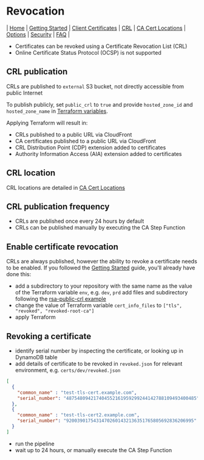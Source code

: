# Revocation
| [Home](index.md) | [Getting Started](getting-started.md) | [Client Certificates](client-certificates.md) | [CRL](revocation.md) | [CA Cert Locations](locations.md) | [Options](options.md) | [Security](security.md) | [FAQ](faq.md) |  

* Certificates can be revoked using a Certificate Revocation List (CRL)
* Online Certificate Status Protocol (OCSP) is not supported

## CRL publication
CRLs are published to `external` S3 bucket, not directly accessible from public Internet

To publish publicly, set `public_crl` to `true` and provide `hosted_zone_id` and `hosted_zone_name` in [Terraform variables](../variables.tf).

Applying Terraform will result in:
* CRLs published to a public URL via CloudFront
* CA certificates published to a public URL via CloudFront
* CRL Distribution Point (CDP) extension added to certificates
* Authority Information Access (AIA) extension added to certificates

## CRL location
CRL locations are detailed in [CA Cert Locations](locations.md)

## CRL publication frequency
* CRLs are published once every 24 hours by default
* CRLs can be published manually by executing the CA Step Function

## Enable certificate revocation
CRLs are always published, however the ability to revoke a certificate needs to be enabled. If you followed the [Getting Started](getting-started.md) guide, you'll already have done this:
* add a subdirectory to your repository with the same name as the value of the Terraform variable `env`, e.g. `dev`, `prd`
add files and subdirectory following the [rsa-public-crl example](../examples/rsa-public-crl/README.md)
* change the value of Terraform variable `cert_info_files` to  `["tls", "revoked", "revoked-root-ca"]`
* apply Terraform

## Revoking a certificate

* identify serial number by inspecting the certificate, or looking up in DynamoDB table
* add details of certificate to be revoked in `revoked.json` for relevant environment, e.g. `certs/dev/revoked.json`
```json
[
  {
    "common_name" : "test-tls-cert.example.com",
    "serial_number": "487548094217404552161959299244142788109493400485"
  },
  {
    "common_name" : "test-tls-cert2.example.com",
    "serial_number": "92003901754314702601432136351765805692836206995"
  }
]
```
* run the pipeline
* wait up to 24 hours, or manually execute the CA Step Function
